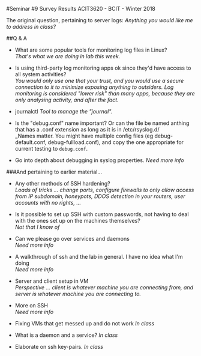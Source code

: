 #Seminar #9 Survey Results
ACIT3620 - BCIT - Winter 2018

The original question, pertaining to server logs: 
_Anything you would like me to address in class?_

##Q & A

- What are some popular tools for monitoring log files in Linux?  
_That's what we are doing in lab this week._

- Is using third-party log monitoring apps ok since they'd have access to all system activities?  
_You would only use one that your trust, and you would use a secure connection to it
to minimize exposing anything to outsiders. Log monitoring is considered "lower risk"
than many apps, because they are only analysing activity, and after the fact._

- journalctl  _Tool to manage the "journal"._

- Is the "debug.conf" name important?  Or can the file be named anthing that has a .conf extension as long as it is in /etc/rsyslog.d/  
_Names matter. You might have multiple config files (eg debug-default.conf, debug-fullload.conf),
and copy the one appropriate for current testing to `debug.conf`.

- Go into depth about debugging in syslog properties.  _Need more info_

###And pertaining to earlier material...

- Any other methods of SSH hardening?  
_Loads of tricks ... change ports, configure firewalls to only allow access from
IP subdomain, honeypots, DDOS detection in your routers, user accounts with no
rights, ..._

- Is it possible to set up SSH with custom passwords, not having to deal with the ones set up on the machines themselves?  
_Not that I know of_

- Can we please go over services and daemons  
_Need more info_

- A walkthrough of ssh and the lab in general. I have no idea what I'm doing  
_Need more info_

- Server and client setup in VM  
_Perspective ... client is whatever machine you are connecting from, and server
is whatever machine you are connecting to._

- More on SSH  
_Need more info_

- Fixing VMs that get messed up and do not work _In class_

- What is a daemon and a service? _In class_

- Elaborate on ssh key-pairs. _In class_

